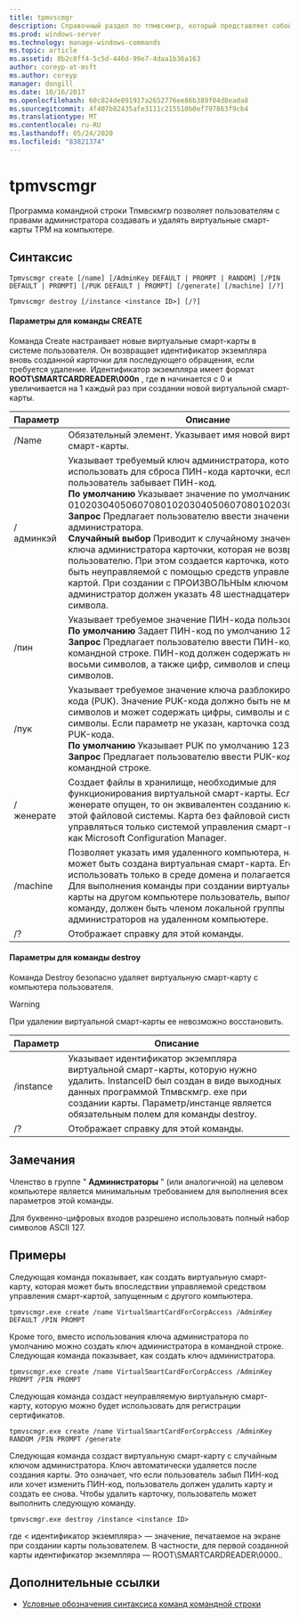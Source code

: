 ```yaml
---
title: tpmvscmgr
description: Справочный раздел по тпмвскмгр, который представляет собой программу командной строки, которая позволяет пользователям с правами администратора создавать и удалять виртуальные смарт-карты TPM на компьютере.
ms.prod: windows-server
ms.technology: manage-windows-commands
ms.topic: article
ms.assetid: 8b2c8ff4-5c5d-446d-99e7-4daa1b36a163
author: coreyp-at-msft
ms.author: coreyp
manager: dongill
ms.date: 10/16/2017
ms.openlocfilehash: 60c824de891917a2652776ee86b389f04d8eada8
ms.sourcegitcommit: 4f407b82435afe3111c215510b0ef797863f9cb4
ms.translationtype: MT
ms.contentlocale: ru-RU
ms.lasthandoff: 05/24/2020
ms.locfileid: "83821374"
---
```

# <a name="tpmvscmgr"></a>tpmvscmgr

Программа командной строки Тпмвскмгр позволяет пользователям с правами администратора создавать и удалять виртуальные смарт-карты TPM на компьютере.

## <a name="syntax"></a>Синтаксис

```
Tpmvscmgr create [/name] [/AdminKey DEFAULT | PROMPT | RANDOM] [/PIN DEFAULT | PROMPT] [/PUK DEFAULT | PROMPT] [/generate] [/machine] [/?]
```
```
Tpmvscmgr destroy [/instance <instance ID>] [/?]
```

#### <a name="parameters-for-create-command"></a>Параметры для команды CREATE

Команда Create настраивает новые виртуальные смарт-карты в системе пользователя. Он возвращает идентификатор экземпляра вновь созданной карточки для последующего обращения, если требуется удаление. Идентификатор экземпляра имеет формат **ROOT\SMARTCARDREADER\000n** , где **n** начинается с 0 и увеличивается на 1 каждый раз при создании новой виртуальной смарт-карты.

|Параметр|Описание|
|---------|-----------|
|/Name|Обязательный элемент. Указывает имя новой виртуальной смарт-карты.|
|/админкэй|Указывает требуемый ключ администратора, который можно использовать для сброса ПИН-кода карточки, если пользователь забывает ПИН-код.</br>**По умолчанию** Указывает значение по умолчанию для 010203040506070801020304050607080102030405060708.</br>**Запрос** Предлагает пользователю ввести значение для ключа администратора.</br>**Случайный выбор** Приводит к случайному значению для ключа администратора карточки, которая не возвращается пользователю. При этом создается карточка, которая может быть неуправляемой с помощью средств управления смарт-картой. При создании с ПРОИЗВОЛЬНЫм ключом администратор должен указать 48 шестнадцатеричных символа.|
|/пин|Указывает требуемое значение ПИН-кода пользователя.</br>**По умолчанию** Задает ПИН-код по умолчанию 12345678.</br>**Запрос** Предлагает пользователю ввести ПИН-код в командной строке. ПИН-код должен содержать не менее восьми символов, а также цифр, символов и специальных символов.|
|/пук|Указывает требуемое значение ключа разблокировки ПИН-кода (PUK). Значение PUK-кода должно быть не менее восьми символов и может содержать цифры, символы и специальные символы. Если параметр не указан, карточка создается без PUK-кода.</br>**По умолчанию** Указывает PUK по умолчанию 12345678.</br>**Запрос** Предлагает пользователю ввести PUK-код в командной строке.|
|/женерате|Создает файлы в хранилище, необходимые для функционирования виртуальной смарт-карты. Если параметр/женерате опущен, то он эквивалентен созданию карточки без этой файловой системы. Карта без файловой системы может управляться только системой управления смарт-картой, такой как Microsoft Configuration Manager.|
|/machine|Позволяет указать имя удаленного компьютера, на котором может быть создана виртуальная смарт-карта. Его можно использовать только в среде домена и полагается на DCOM. Для выполнения команды при создании виртуальной смарт-карты на другом компьютере пользователь, выполняющий эту команду, должен быть членом локальной группы администраторов на удаленном компьютере.|
|/?|Отображает справку для этой команды.|

#### <a name="parameters-for-destroy-command"></a>Параметры для команды destroy

Команда Destroy безопасно удаляет виртуальную смарт-карту с компьютера пользователя.

> [!WARNING]
> При удалении виртуальной смарт-карты ее невозможно восстановить.

|Параметр|Описание|
|---------|-----------|
|/instance|Указывает идентификатор экземпляра виртуальной смарт-карты, которую нужно удалить. InstanceID был создан в виде выходных данных программой Тпмвскмгр. exe при создании карты. Параметр/инстанце является обязательным полем для команды destroy.|
|/?|Отображает справку для этой команды.|

## <a name="remarks"></a>Замечания

Членство в группе " **Администраторы** " (или аналогичной) на целевом компьютере является минимальным требованием для выполнения всех параметров этой команды.

Для буквенно-цифровых входов разрешено использовать полный набор символов ASCII 127.

## <a name="examples"></a>Примеры

Следующая команда показывает, как создать виртуальную смарт-карту, которая может быть впоследствии управляемой средством управления смарт-картой, запущенным с другого компьютера.
```
tpmvscmgr.exe create /name VirtualSmartCardForCorpAccess /AdminKey DEFAULT /PIN PROMPT
```
Кроме того, вместо использования ключа администратора по умолчанию можно создать ключ администратора в командной строке. Следующая команда показывает, как создать ключ администратора.
```
tpmvscmgr.exe create /name VirtualSmartCardForCorpAccess /AdminKey PROMPT /PIN PROMPT
```
Следующая команда создаст неуправляемую виртуальную смарт-карту, которую можно будет использовать для регистрации сертификатов.
```
tpmvscmgr.exe create /name VirtualSmartCardForCorpAccess /AdminKey RANDOM /PIN PROMPT /generate
```
Следующая команда создаст виртуальную смарт-карту с случайным ключом администратора. Ключ автоматически удаляется после создания карты. Это означает, что если пользователь забыл ПИН-код или хочет изменить ПИН-код, пользователь должен удалить карту и создать ее снова. Чтобы удалить карточку, пользователь может выполнить следующую команду.
```
tpmvscmgr.exe destroy /instance <instance ID>
```
где \< идентификатор экземпляра> — значение, печатаемое на экране при создании карты пользователем. В частности, для первой созданной карты идентификатор экземпляра — ROOT\SMARTCARDREADER\0000..

## <a name="additional-references"></a>Дополнительные ссылки

- [Условные обозначения синтаксиса команд командной строки](command-line-syntax-key.md)
